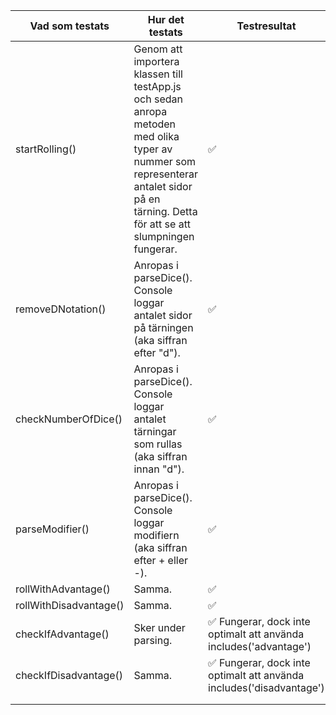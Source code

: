 | Vad som testats | Hur det testats | Testresultat |
| --------------- | --------------- | ------------ |
| startRolling()       | Genom att importera klassen till testApp.js och sedan anropa metoden med olika typer av nummer som representerar antalet sidor på en tärning. Detta för att se att slumpningen fungerar. | ✅ |
| removeDNotation() | Anropas i parseDice(). Console loggar antalet sidor på tärningen (aka siffran efter "d"). | ✅ |
| checkNumberOfDice() | Anropas i parseDice(). Console loggar antalet tärningar som rullas (aka siffran innan "d"). | ✅ |
| parseModifier() | Anropas i parseDice(). Console loggar modifiern (aka siffran efter + eller -). | ✅ |
| rollWithAdvantage() | Samma.      | ✅ |
| rollWithDisadvantage() | Samma.   | ✅ |
| checkIfAdvantage() | Sker under parsing. | ✅ Fungerar, dock inte optimalt att använda includes('advantage') |
| checkIfDisadvantage() | Samma. | ✅ Fungerar, dock inte optimalt att använda includes('disadvantage') |
|                 |                 |              |
|                 |                 |              |